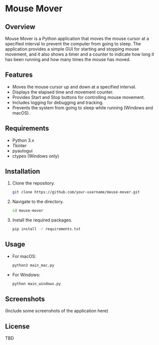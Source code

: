 
# Mouse Mover

## Overview

Mouse Mover is a Python application that moves the mouse cursor at a specified interval to prevent the computer from going to sleep. The application provides a simple GUI for starting and stopping mouse movement, and it also shows a timer and a counter to indicate how long it has been running and how many times the mouse has moved.

## Features

- Moves the mouse cursor up and down at a specified interval.
- Displays the elapsed time and movement counter.
- Provides Start and Stop buttons for controlling mouse movement.
- Includes logging for debugging and tracking.
- Prevents the system from going to sleep while running (Windows and macOS).

## Requirements

- Python 3.x
- Tkinter
- pyautogui
- ctypes (Windows only)

## Installation

1. Clone the repository.
    ```bash
    git clone https://github.com/your-username/mouse-mover.git
    ```

2. Navigate to the directory.
    ```bash
    cd mouse-mover
    ```

3. Install the required packages.
    ```bash
    pip install -r requirements.txt
    ```

## Usage

- For macOS:
    ```bash
    python3 main_mac.py
    ```

- For Windows:
    ```bash
    python main_windows.py
    ```

## Screenshots

(Include some screenshots of the application here)

## License
TBD
